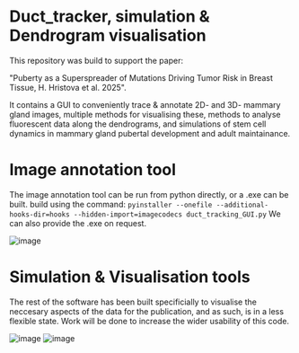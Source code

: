 # Duct_tracker, simulation & Dendrogram visualisation

This repository was build to support the paper:

"Puberty as a Superspreader of Mutations Driving Tumor Risk in Breast Tissue, H. Hristova et al. 2025". 

It contains a GUI to conveniently trace & annotate 2D- and 3D- mammary gland images, multiple methods for visualising these, methods to analyse fluorescent data along the dendrograms, and simulations of stem cell dynamics in mammary gland pubertal development and adult maintainance. 

# Image annotation tool
The image annotation tool can be run from python directly, or a .exe can be built.
build using the command: `pyinstaller --onefile --additional-hooks-dir=hooks --hidden-import=imagecodecs duct_tracking_GUI.py` We can also provide the .exe on request.

![image](https://github.com/user-attachments/assets/7e26841f-5669-46d0-b567-fe26861f304e)


# Simulation & Visualisation tools
The rest of the software has been built specificially to visualise the neccesary aspects of the data for the publication, and as such, is in a less flexible state. Work will be done to increase the wider usability of this code.

![image](https://github.com/user-attachments/assets/3aa8698a-a1f8-4127-9a2b-d627fa3bb546)
![image](https://github.com/user-attachments/assets/ff0a3e95-ccca-4184-a893-ca9a6f8bd891)

